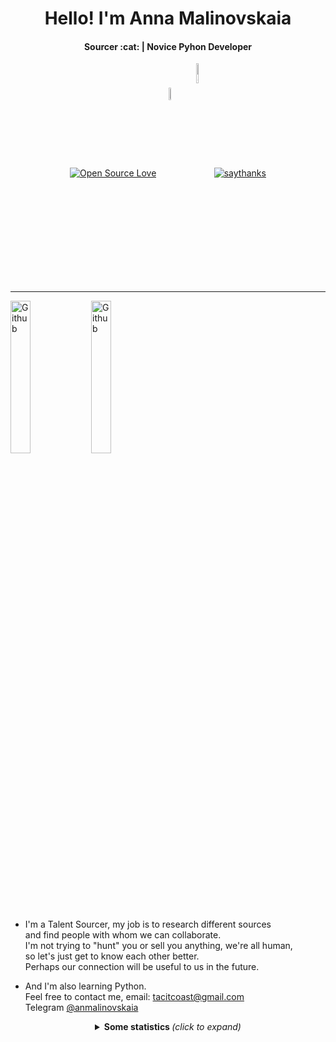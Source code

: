 <h1 align="center">Hello! I'm Anna Malinovskaia</h1>
<h4 align="center">Sourcer :cat: | Novice Pyhon Developer</h4>


<!--
  <img src="https://octodex.github.com/images/pythocat.png" width="25px">
 -->
 
<p align="center">
    <a align="center" href="https://visitor-badge.laobi.icu/badge?page_id=tacitcoast"><img align="center" alt="Open Source Love"
                                                                     src="https://badges.frapsoft.com/os/v1/open-source.svg?v=0"></a>
    <a align="center" href="https://twitter.com/tacitcoast"><img align="center" alt="Twitter"
                                                                                   src="https://img.shields.io/twitter/url/http/shields.io.svg?style=social"width="7%"></a>
    <a align="center" href="https://GitHub.com/Naereen/StrapDown.js/watchers/"><img align="center" alt="GitHub watchers"
                                                                                   src="https://img.shields.io/github/watchers/Naereen/StrapDown.js.svg?style=social&label=Watch&maxAge=2592000"width="9%"></a>
    <a align="center" href="https://saythanks.io/to/kennethreitz"><img align="center" alt="saythanks"
                                                                         src="https://img.shields.io/badge/say-thanks-ff69b4.svg"></a>
</p>


---

<a href="https://vk.com/tacitcoast"><img align="left" alt="Github" src="https://octodex.github.com/images/pythocat.png"
                                                  width="25%"/></a>

<!-- Any image aligned to the right. Beware the width
<img width="35%" align="right" alt="Github" src="https://user-images.githubusercontent.com/48678280/88862933-ccbd9c00-d201-11ea-80f2-c4408d7bf622.png" />
-->

<a href="https://vk.com/tacitcoast"><img align="rite" alt="Github" src="https://octodex.github.com/images/collabocats.pdf"
                                                  width="25%"/></a>

- I'm a Talent Sourcer, my job is to research different sources <br>
and find people with whom we can collaborate. <br>
I'm not trying to "hunt" you or sell you anything, we're all human, <br>
so let's just get to know each other better. <br>
Perhaps our connection will be useful to us in the future.

- And I'm also learning Python. <br>
Feel free to contact me, email: tacitcoast@gmail.com <br>
<a align="left">Telegram <a href="https://t.me/anmalinovskaia">@anmalinovskaia</a>

<details align="center">
  <summary> <b> Some statistics </b> <i>(click to expand)</i> </summary>


  <div>
    <a href="https://github.com/anuraghazra/github-readme-stats"><img align="center" src="https://github-readme-stats.vercel.app/api/top-langs/?username=tacitcoast&theme=blue-green"></a>


### Languages and Tools:  



   </div>
</details>
